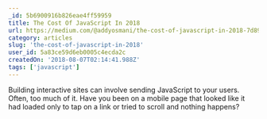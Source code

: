 ```yaml
---
_id: 5b6900916b826eae4ff59959
title: The Cost Of JavaScript In 2018
url: https://medium.com/@addyosmani/the-cost-of-javascript-in-2018-7d8950fbb5d4
category: articles
slug: 'the-cost-of-javascript-in-2018'
user_id: 5a83ce59d6eb0005c4ecda2c
createdOn: '2018-08-07T02:14:41.988Z'
tags: ['javascript']
---
```


Building interactive sites can involve sending JavaScript to your users. Often, too much of it. Have you been on a mobile page that looked like it had loaded only to tap on a link or tried to scroll and nothing happens?


